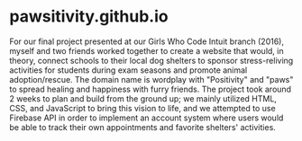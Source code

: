 # pawsitivity.github.io

For our final project presented at our Girls Who Code Intuit branch (2016), myself and two friends worked together to create a website that would, in theory, connect schools to their local dog shelters to sponsor stress-reliving activities for students during exam seasons and promote animal adoption/rescue. The domain name is wordplay with "Positivity" and "paws" to spread healing and happiness with furry friends. The project took around 2 weeks to plan and build from the ground up; we mainly utilized HTML, CSS, and JavaScript to bring this vision to life, and we attempted to use Firebase API in order to implement an account system where users would be able to track their own appointments and favorite shelters' activities.
